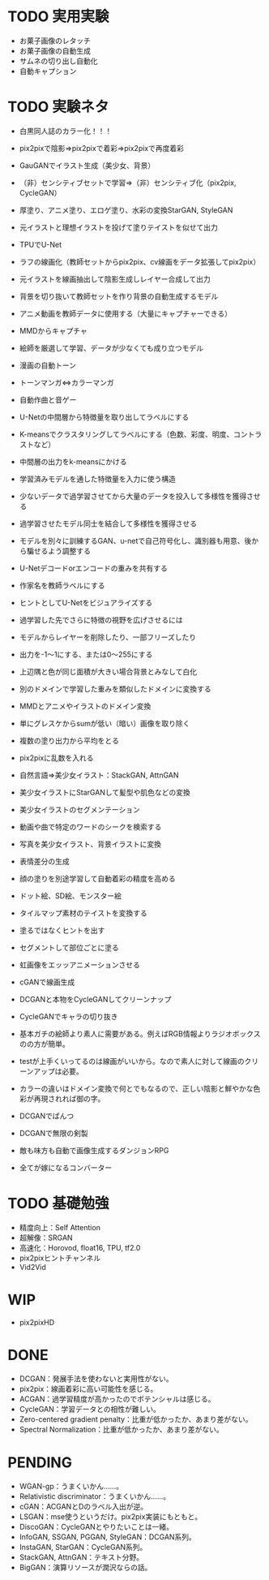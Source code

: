 # TODO 実用実験
* お菓子画像のレタッチ
* お菓子画像の自動生成
* サムネの切り出し自動化
* 自動キャプション

# TODO 実験ネタ
* 白黒同人誌のカラー化！！！
* pix2pixで陰影⇒pix2pixで着彩⇒pix2pixで再度着彩
* GauGANでイラスト生成（美少女、背景）
* （非）センシティブセットで学習⇒（非）センシティブ化（pix2pix, CycleGAN）
* 厚塗り、アニメ塗り、エロゲ塗り、水彩の変換StarGAN, StyleGAN
* 元イラストと理想イラストを投げて塗りテイストを似せて出力
* TPUでU-Net
* ラフの線画化（教師セットからpix2pix、cv線画をデータ拡張してpix2pix）
* 元イラストを線画抽出して陰影生成しレイヤー合成して出力
* 背景を切り抜いて教師セットを作り背景の自動生成するモデル
* アニメ動画を教師データに使用する（大量にキャプチャーできる）
* MMDからキャプチャ
* 絵師を厳選して学習、データが少なくても成り立つモデル
* 漫画の自動トーン
* トーンマンガ⇔カラーマンガ
* 自動作曲と音ゲー

* U-Netの中間層から特徴量を取り出してラベルにする
* K-meansでクラスタリングしてラベルにする（色数、彩度、明度、コントラストなど）
* 中間層の出力をk-meansにかける
* 学習済みモデルを通した特徴量を入力に使う構造
* 少ないデータで過学習させてから大量のデータを投入して多様性を獲得させる
* 過学習させたモデル同士を結合して多様性を獲得させる
* モデルを別々に訓練するGAN、u-netで自己符号化し、識別器も用意、後から騙せるよう調整する
* U-Netデコードorエンコードの重みを共有する
* 作家名を教師ラベルにする
* ヒントとしてU-Netをビジュアライズする
* 過学習した先でさらに特徴の視野を広げさせるには
* モデルからレイヤーを削除したり、一部フリーズしたり
* 出力を-1〜1にする、または0〜255にする
* 上辺隅と色が同じ面積が大きい場合背景とみなして白化
* 別のドメインで学習した重みを類似したドメインに変換する
* MMDとアニメやイラストのドメイン変換
* 単にグレスケからsumが低い（暗い）画像を取り除く
* 複数の塗り出力から平均をとる
* pix2pixに乱数を入れる

* 自然言語⇒美少女イラスト：StackGAN, AttnGAN
* 美少女イラストにStarGANして髪型や肌色などの変換
* 美少女イラストのセグメンテーション
* 動画や曲で特定のワードのシークを検索する
* 写真を美少女イラスト、背景イラストに変換
* 表情差分の生成
* 顔の塗りを別途学習して自動着彩の精度を高める
* ドット絵、SD絵、モンスター絵
* タイルマップ素材のテイストを変換する
* 塗るではなくヒントを出す
* セグメントして部位ごとに塗る
* 虹画像をエッッアニメーションさせる
* cGANで線画生成
* DCGANと本物をCycleGANしてクリーンナップ
* CycleGANでキャラの切り抜き

* 基本ガチの絵師より素人に需要がある。例えばRGB情報よりラジオボックスのの方が簡単。
* testが上手くいってるのは線画がいいから。なので素人に対して線画のクリーンアップは必要。
* カラーの違いはドメイン変換で何とでもなるので、正しい陰影と鮮やかな色彩が再現されれば御の字。

* DCGANでぱんつ
* DCGANで無限の剣製
* 敵も味方も自動で画像生成するダンジョンRPG
* 全てが嫁になるコンバーター

# TODO 基礎勉強
* 精度向上：Self Attention
* 超解像：SRGAN
* 高速化：Horovod, float16, TPU, tf2.0
* pix2pixヒントチャンネル
* Vid2Vid

# WIP
* pix2pixHD

# DONE
* DCGAN：発展手法を使わないと実用性がない。
* pix2pix：線画着彩に高い可能性を感じる。
* ACGAN：過学習精度が高かったのでポテンシャルは感じる。
* CycleGAN：学習データとの相性が難しい。
* Zero-centered gradient penalty：比重が低かったか、あまり差がない。
* Spectral Normalization：比重が低かったか、あまり差がない。

# PENDING
* WGAN-gp：うまくいかん……。
* Relativistic discriminator：うまくいかん……。
* cGAN：ACGANとDのラベル入出が逆。
* LSGAN：mse使うというだけ。pix2pix実装にもともと。
* DiscoGAN：CycleGANとやりたいことは一緒。
* InfoGAN, SSGAN, PGGAN, StyleGAN：DCGAN系列。
* InstaGAN, StarGAN：CycleGAN系列。
* StackGAN, AttnGAN：テキスト分野。
* BigGAN：演算リソースが潤沢ならの話。
